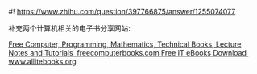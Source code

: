 #! https://www.zhihu.com/question/397766875/answer/1255074077

[comment]: <> (Answer URL: https://www.zhihu.com/question/397766875/answer/1255074077)
[comment]: <> (Question Title: 有哪些好用的专业电子书籍搜索网站？)
[comment]: <> (Author Name: 采石工)
[comment]: <> (Create Time: 2020-05-30 17:22:55)

补充两个计算机相关的电子书分享网站:

[ Free Computer, Programming, Mathematics, Technical Books, Lecture Notes and
Tutorials  ​  freecomputerbooks.com
](https://link.zhihu.com/?target=http%3A//freecomputerbooks.com/) [ Free IT
eBooks Download  ​  www.allitebooks.org
](https://link.zhihu.com/?target=http%3A//www.allitebooks.org/)


